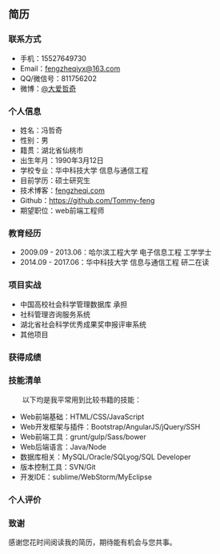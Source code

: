 ## 简历

### 联系方式
- 手机：15527649730
- Email：fengzheqiyx@163.com
- QQ/微信号：811756202  
- 微博：[@大爱哲奇](http://weibo.com/2638527144)

### 个人信息
- 姓名：冯哲奇
- 性别：男
- 籍贯：湖北省仙桃市
- 出生年月：1990年3月12日
- 学校专业：华中科技大学 信息与通信工程
- 目前学历：硕士研究生
- 技术博客：[fengzheqi.com](www.fengzheqi.com)
- Github：https://github.com/Tommy-feng
- 期望职位：web前端工程师

### 教育经历
- 2009.09 - 2013.06：哈尔滨工程大学 电子信息工程 工学学士
- 2014.09 - 2017.06：华中科技大学 信息与通信工程 研二在读

### 项目实战
- 中国高校社会科学管理数据库
承担
- 社科管理咨询服务系统
- 湖北省社会科学优秀成果奖申报评审系统
- 其他项目

### 获得成绩

### 技能清单
&emsp;&emsp;以下均是我平常用到比较书籍的技能：
- Web前端基础：HTML/CSS/JavaScript
- Web开发框架与插件：Bootstrap/AngularJS/jQuery/SSH
- Web前端工具：grunt/gulp/Sass/bower
- Web后端语言：Java/Node
- 数据库相关：MySQL/Oracle/SQLyog/SQL Developer
- 版本控制工具：SVN/Git
- 开发IDE：sublime/WebStorm/MyEclipse

### 个人评价

### 致谢
感谢您花时间阅读我的简历，期待能有机会与您共事。
